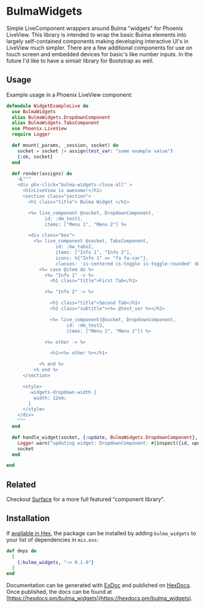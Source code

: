 # BulmaWidgets

Simple LiveComponent wrappers around Bulma "widgets" for Phoenix LiveView. This library is intended to wrap the basic Bulma elements into largely self-contained components making developing interactive UI's in LiveView much simpler. There are a few additional components for use on touch screen and embedded devices for basic's like number inputs. In the future I'd like to have a simialr library for Bootstrap as well. 

## Usage

Example usage in a Phoenix LiveView component: 

```elixir
defmodule WidgetExampleLive do
  use BulmaWidgets
  alias BulmaWidgets.DropdownComponent
  alias BulmaWidgets.TabsComponent
  use Phoenix.LiveView
  require Logger

  def mount(_params, _session, socket) do
    socket = socket |> assign(test_var: "some example value")
    {:ok, socket}
  end

  def render(assigns) do
    ~L"""
    <div phx-click="bulma-widgets-close-all" >
      <h1>LiveView is awesome!</h1>
      <section class="section">
        <h1 class="title"> Bulma Widget </h1>

        <%= live_component @socket, DropdownComponent,
              id: :dm_test1,
              items: ["Menu 1", "Menu 2"] %>

        <div class="box">
          <%= live_component @socket, TabsComponent,
                  id: :bw_tabs2,
                  items: ["Info 1", "Info 2"],
                  icons: %{"Info 1" => "fa fa-car"},
                  classes: 'is-centered is-toggle is-toggle-rounded' do %>
            <%= case @item do %>
              <%= "Info 1" -> %>
                <h1 class="title">First Tab</h1>

              <%= "Info 2" -> %>

                <h1 class="title">Second Tab</h1>
                <h2 class="subtitle"><%= @test_var %></h2>

                <%= live_component(@socket, DropdownComponent,
                      id: :dm_test2,
                      items: ["Menu 1", "Menu 2"]) %>

              <%= other -> %>

                <h1><%= other %></h1>

            <% end %>
          <% end %>
      </section>

      <style>
        .widgets-dropdown-width {
          width: 12em;
        }
      </style>
    </div>
    """
  end

  def handle_widget(socket, {:update, BulmaWidgets.DropdownComponent}, id, updates) do
    Logger.warn("updating widget: DropdownComponent: #{inspect({id, updates})}")
    socket
  end

end
```


## Related

Checkout [Surface](https://github.com/msaraiva/surface) for a more full featured "component library". 

## Installation

If [available in Hex](https://hex.pm/docs/publish), the package can be installed
by adding `bulma_widgets` to your list of dependencies in `mix.exs`:

```elixir
def deps do
  [
    {:bulma_widgets, "~> 0.1.0"}
  ]
end
```

Documentation can be generated with [ExDoc](https://github.com/elixir-lang/ex_doc)
and published on [HexDocs](https://hexdocs.pm). Once published, the docs can
be found at [https://hexdocs.pm/bulma_widgets](https://hexdocs.pm/bulma_widgets).

